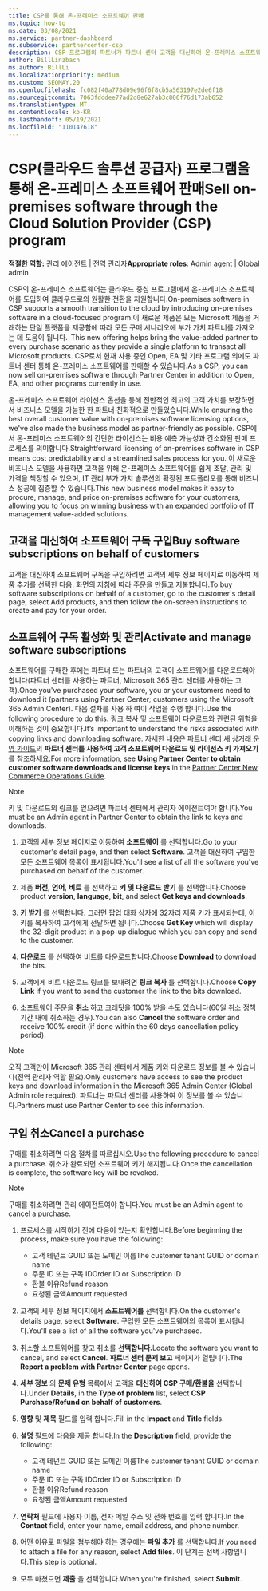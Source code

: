 ```yaml
---
title: CSP를 통해 온-프레미스 소프트웨어 판매
ms.topic: how-to
ms.date: 03/08/2021
ms.service: partner-dashboard
ms.subservice: partnercenter-csp
description: CSP 프로그램의 파트너가 파트너 센터 고객을 대신하여 온-프레미스 소프트웨어 구독을 구입, 관리, 판매 및 취소하는 방법을 알아봅니다.
author: BillLinzbach
ms.author: BillLi
ms.localizationpriority: medium
ms.custom: SEOMAY.20
ms.openlocfilehash: fc082f40a778d09e96f6f8cb5a563197e2de6f18
ms.sourcegitcommit: 7063fdddee77ad2d8e627ab3c806f76d173ab652
ms.translationtype: MT
ms.contentlocale: ko-KR
ms.lasthandoff: 05/19/2021
ms.locfileid: "110147618"
---
```

# <a name="sell-on-premises-software-through-the-cloud-solution-provider-csp-program"></a><span data-ttu-id="dd612-103">CSP(클라우드 솔루션 공급자) 프로그램을 통해 온-프레미스 소프트웨어 판매</span><span class="sxs-lookup"><span data-stu-id="dd612-103">Sell on-premises software through the Cloud Solution Provider (CSP) program</span></span>

<span data-ttu-id="dd612-104">**적절한 역할:** 관리 에이전트 | 전역 관리자</span><span class="sxs-lookup"><span data-stu-id="dd612-104">**Appropriate roles**: Admin agent | Global admin</span></span>

<span data-ttu-id="dd612-105">CSP의 온-프레미스 소프트웨어는 클라우드 중심 프로그램에서 온-프레미스 소프트웨어를 도입하여 클라우드로의 원활한 전환을 지원합니다.</span><span class="sxs-lookup"><span data-stu-id="dd612-105">On-premises software in CSP supports a smooth transition to the cloud by introducing on-premises software in a cloud-focused program.</span></span><span data-ttu-id="dd612-106">이 새로운 제품은 모든 Microsoft 제품을 거래하는 단일 플랫폼을 제공함에 따라 모든 구매 시나리오에 부가 가치 파트너를 가져오는 데 도움이 됩니다.</span><span class="sxs-lookup"><span data-stu-id="dd612-106">  This new offering helps bring the value-added partner to every purchase scenario as they provide a single platform to transact all Microsoft products.</span></span> <span data-ttu-id="dd612-107">CSP로서 현재 사용 중인 Open, EA 및 기타 프로그램 외에도 파트너 센터 통해 온-프레미스 소프트웨어를 판매할 수 있습니다.</span><span class="sxs-lookup"><span data-stu-id="dd612-107">As a CSP, you can now sell on-premises software through Partner Center in addition to Open, EA, and other programs currently in use.</span></span>  
 
<span data-ttu-id="dd612-108">온-프레미스 소프트웨어 라이선스 옵션을 통해 전반적인 최고의 고객 가치를 보장하면서 비즈니스 모델을 가능한 한 파트너 친화적으로 만들었습니다.</span><span class="sxs-lookup"><span data-stu-id="dd612-108">While ensuring the best overall customer value with on-premises software licensing options, we've also made the business model as partner-friendly as possible.</span></span> <span data-ttu-id="dd612-109">CSP에서 온-프레미스 소프트웨어의 간단한 라이선스는 비용 예측 가능성과 간소화된 판매 프로세스를 의미합니다.</span><span class="sxs-lookup"><span data-stu-id="dd612-109">Straightforward licensing of on-premises software in CSP means cost predictability and a streamlined sales process for you.</span></span> <span data-ttu-id="dd612-110">이 새로운 비즈니스 모델을 사용하면 고객을 위해 온-프레미스 소프트웨어를 쉽게 조달, 관리 및 가격을 책정할 수 있으며, IT 관리 부가 가치 솔루션의 확장된 포트폴리오를 통해 비즈니스 성공에 집중할 수 있습니다.</span><span class="sxs-lookup"><span data-stu-id="dd612-110">This new business model makes it easy to procure, manage, and price on-premises software for your customers, allowing you to focus on winning business with an expanded portfolio of IT management value-added solutions.</span></span>

## <a name="buy-software-subscriptions-on-behalf-of-customers"></a><span data-ttu-id="dd612-111">고객을 대신하여 소프트웨어 구독 구입</span><span class="sxs-lookup"><span data-stu-id="dd612-111">Buy software subscriptions on behalf of customers</span></span>

<span data-ttu-id="dd612-112">고객을 대신하여 소프트웨어 구독을 구입하려면 고객의 세부 정보 페이지로 이동하여 제품 추가를 선택한 다음, 화면의 지침에 따라 주문을 만들고 지불합니다.</span><span class="sxs-lookup"><span data-stu-id="dd612-112">To buy software subscriptions on behalf of a customer, go to the customer's detail page, select Add products, and then follow the on-screen instructions to create and pay for your order.</span></span>

## <a name="activate-and-manage-software-subscriptions"></a><span data-ttu-id="dd612-113">소프트웨어 구독 활성화 및 관리</span><span class="sxs-lookup"><span data-stu-id="dd612-113">Activate and manage software subscriptions</span></span>

<span data-ttu-id="dd612-114">소프트웨어를 구매한 후에는 파트너 또는 파트너의 고객이 소프트웨어를 다운로드해야 합니다(파트너 센터를 사용하는 파트너, Microsoft 365 관리 센터를 사용하는 고객).</span><span class="sxs-lookup"><span data-stu-id="dd612-114">Once you've purchased your software, you or your customers need to download it (partners using Partner Center; customers using the Microsoft 365 Admin Center).</span></span> <span data-ttu-id="dd612-115">다음 절차를 사용 하 여이 작업을 수행 합니다.</span><span class="sxs-lookup"><span data-stu-id="dd612-115">Use the following procedure to do this.</span></span> <span data-ttu-id="dd612-116">링크 복사 및 소프트웨어 다운로드와 관련된 위험을 이해하는 것이 중요합니다.</span><span class="sxs-lookup"><span data-stu-id="dd612-116">It’s important to understand the risks associated with copying links and downloading software.</span></span> <span data-ttu-id="dd612-117">자세한 내용은 [파트너 센터 새 상거래 운영 가이드](https://partner.microsoft.com/resources/detail/partner-center-new-commerce-operations-guide-pdf)의 **파트너 센터를 사용하여 고객 소프트웨어 다운로드 및 라이선스 키 가져오기** 를 참조하세요.</span><span class="sxs-lookup"><span data-stu-id="dd612-117">For more information, see **Using Partner Center to obtain customer software downloads and license keys** in the [Partner Center New Commerce Operations Guide](https://partner.microsoft.com/resources/detail/partner-center-new-commerce-operations-guide-pdf).</span></span>

>[!NOTE]
><span data-ttu-id="dd612-118">키 및 다운로드의 링크를 얻으려면 파트너 센터에서 관리자 에이전트여야 합니다.</span><span class="sxs-lookup"><span data-stu-id="dd612-118">You must be an Admin agent in Partner Center to obtain the link to keys and downloads.</span></span>

1. <span data-ttu-id="dd612-119">고객의 세부 정보 페이지로 이동하여 **소프트웨어** 를 선택합니다.</span><span class="sxs-lookup"><span data-stu-id="dd612-119">Go to your customer's detail page, and then select **Software**.</span></span> <span data-ttu-id="dd612-120">고객을 대신하여 구입한 모든 소프트웨어 목록이 표시됩니다.</span><span class="sxs-lookup"><span data-stu-id="dd612-120">You'll see a list of all the software you've purchased on behalf of the customer.</span></span>

2. <span data-ttu-id="dd612-121">제품 **버전**, **언어**, **비트** 를 선택하고 **키 및 다운로드 받기** 를 선택합니다.</span><span class="sxs-lookup"><span data-stu-id="dd612-121">Choose product **version**, **language**, **bit**, and select **Get keys and downloads**.</span></span> 

3. <span data-ttu-id="dd612-122">**키 받기** 를 선택합니다. 그러면 팝업 대화 상자에 32자리 제품 키가 표시되는데, 이 키를 복사하여 고객에게 전달하면 됩니다.</span><span class="sxs-lookup"><span data-stu-id="dd612-122">Choose **Get Key** which will display the 32-digit product in a pop-up dialogue which you can copy and send to the customer.</span></span> 

4. <span data-ttu-id="dd612-123">**다운로드** 를 선택하여 비트를 다운로드합니다.</span><span class="sxs-lookup"><span data-stu-id="dd612-123">Choose **Download** to download the bits.</span></span> 

5. <span data-ttu-id="dd612-124">고객에게 비트 다운로드 링크를 보내려면 **링크 복사** 를 선택합니다.</span><span class="sxs-lookup"><span data-stu-id="dd612-124">Choose **Copy Link** if you want to send the customer the link to the bits download.</span></span> 

6. <span data-ttu-id="dd612-125">소프트웨어 주문을 **취소** 하고 크레딧을 100% 받을 수도 있습니다(60일 취소 정책 기간 내에 취소하는 경우).</span><span class="sxs-lookup"><span data-stu-id="dd612-125">You can also **Cancel** the software order and receive 100% credit (if done within the 60 days cancellation policy period).</span></span>

>[!NOTE]
><span data-ttu-id="dd612-126">오직 고객만이 Microsoft 365 관리 센터에서 제품 키와 다운로드 정보를 볼 수 있습니다(전역 관리자 역할 필요).</span><span class="sxs-lookup"><span data-stu-id="dd612-126">Only customers have access to see the product keys and download information in the Microsoft 365 Admin Center (Global Admin role required).</span></span> <span data-ttu-id="dd612-127">파트너는 파트너 센터를 사용하여 이 정보를 볼 수 있습니다.</span><span class="sxs-lookup"><span data-stu-id="dd612-127">Partners must use Partner Center to see this information.</span></span>

## <a name="cancel-a-purchase"></a><span data-ttu-id="dd612-128">구입 취소</span><span class="sxs-lookup"><span data-stu-id="dd612-128">Cancel a purchase</span></span>

<span data-ttu-id="dd612-129">구매를 취소하려면 다음 절차를 따르십시오.</span><span class="sxs-lookup"><span data-stu-id="dd612-129">Use the following procedure to cancel a purchase.</span></span> <span data-ttu-id="dd612-130">취소가 완료되면 소프트웨어 키가 해지됩니다.</span><span class="sxs-lookup"><span data-stu-id="dd612-130">Once the cancellation is complete, the software key will be revoked.</span></span>

>[!NOTE]
><span data-ttu-id="dd612-131">구매를 취소하려면 관리 에이전트여야 합니다.</span><span class="sxs-lookup"><span data-stu-id="dd612-131">You must be an Admin agent to cancel a purchase.</span></span> 

1.  <span data-ttu-id="dd612-132">프로세스를 시작하기 전에 다음이 있는지 확인합니다.</span><span class="sxs-lookup"><span data-stu-id="dd612-132">Before beginning the process, make sure you have the following:</span></span> 
    - <span data-ttu-id="dd612-133">고객 테넌트 GUID 또는 도메인 이름</span><span class="sxs-lookup"><span data-stu-id="dd612-133">The customer tenant GUID or domain name</span></span>
    - <span data-ttu-id="dd612-134">주문 ID 또는 구독 ID</span><span class="sxs-lookup"><span data-stu-id="dd612-134">Order ID or Subscription ID</span></span>
    - <span data-ttu-id="dd612-135">환불 이유</span><span class="sxs-lookup"><span data-stu-id="dd612-135">Refund reason</span></span>
    - <span data-ttu-id="dd612-136">요청된 금액</span><span class="sxs-lookup"><span data-stu-id="dd612-136">Amount requested</span></span>

2.  <span data-ttu-id="dd612-137">고객의 세부 정보 페이지에서 **소프트웨어를** 선택합니다.</span><span class="sxs-lookup"><span data-stu-id="dd612-137">On the customer's details page, select **Software**.</span></span> <span data-ttu-id="dd612-138">구입한 모든 소프트웨어의 목록이 표시됩니다.</span><span class="sxs-lookup"><span data-stu-id="dd612-138">You'll see a list of all the software you've purchased.</span></span> 

3.  <span data-ttu-id="dd612-139">취소할 소프트웨어를 찾고 취소를 **선택합니다.**</span><span class="sxs-lookup"><span data-stu-id="dd612-139">Locate the software you want to cancel, and select **Cancel**.</span></span> <span data-ttu-id="dd612-140">**파트너 센터 문제 보고** 페이지가 열립니다.</span><span class="sxs-lookup"><span data-stu-id="dd612-140">The **Report a problem with Partner Center** page opens.</span></span> 

4.  <span data-ttu-id="dd612-141">**세부 정보** 의 **문제 유형** 목록에서 고객을 **대신하여 CSP 구매/환불을** 선택합니다.</span><span class="sxs-lookup"><span data-stu-id="dd612-141">Under **Details**, in the **Type of problem** list, select **CSP Purchase/Refund on behalf of customers**.</span></span>

5.  <span data-ttu-id="dd612-142">**영향** 및 **제목** 필드를 입력 합니다.</span><span class="sxs-lookup"><span data-stu-id="dd612-142">Fill in the **Impact** and **Title** fields.</span></span> 

6.  <span data-ttu-id="dd612-143">**설명** 필드에 다음을 제공 합니다.</span><span class="sxs-lookup"><span data-stu-id="dd612-143">In the **Description** field, provide the following:</span></span> 
    -   <span data-ttu-id="dd612-144">고객 테넌트 GUID 또는 도메인 이름</span><span class="sxs-lookup"><span data-stu-id="dd612-144">The customer tenant GUID or domain name</span></span>
    -   <span data-ttu-id="dd612-145">주문 ID 또는 구독 ID</span><span class="sxs-lookup"><span data-stu-id="dd612-145">Order ID or Subscription ID</span></span>
    -   <span data-ttu-id="dd612-146">환불 이유</span><span class="sxs-lookup"><span data-stu-id="dd612-146">Refund reason</span></span>
    -   <span data-ttu-id="dd612-147">요청된 금액</span><span class="sxs-lookup"><span data-stu-id="dd612-147">Amount requested</span></span>

7.  <span data-ttu-id="dd612-148">**연락처** 필드에 사용자 이름, 전자 메일 주소 및 전화 번호를 입력 합니다.</span><span class="sxs-lookup"><span data-stu-id="dd612-148">In the **Contact** field, enter your name, email address, and phone number.</span></span> 

8.  <span data-ttu-id="dd612-149">어떤 이유로 파일을 첨부해야 하는 경우에는 **파일 추가** 를 선택합니다.</span><span class="sxs-lookup"><span data-stu-id="dd612-149">If you need to attach a file for any reason, select **Add files**.</span></span> <span data-ttu-id="dd612-150">이 단계는 선택 사항입니다.</span><span class="sxs-lookup"><span data-stu-id="dd612-150">This step is optional.</span></span> 

9.  <span data-ttu-id="dd612-151">모두 마쳤으면 **제출** 을 선택합니다.</span><span class="sxs-lookup"><span data-stu-id="dd612-151">When you're finished, select **Submit**.</span></span>